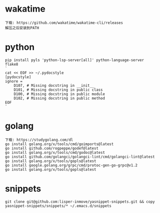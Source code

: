 # wakatime

    下载: https://github.com/wakatime/wakatime-cli/releases
    解压之后安装到PATH

# python

    pip install pyls 'python-lsp-server[all]' python-language-server flake8
    `
    cat << EOF >> ~/.pydocstyle
    [pydocstyle]
    ignore =
        D107, # Missing docstring in __init__
        D101, # Missing docstring in public class
        D100, # Missing docstring in public module
        D102, # Missing docstring in public method
    EOF
    `

# golang

    下载: https://studygolang.com/dl
    go install golang.org/x/tools/cmd/goimports@latest
    go install github.com/rogpeppe/godef@latest
    go install golang.org/x/tools/cmd/godoc@latest
    go install github.com/golangci/golangci-lint/cmd/golangci-lint@latest
    go install golang.org/x/tools/gopls@latest
    go install google.golang.org/grpc/cmd/protoc-gen-go-grpc@v1.2
    go install golang.org/x/tools/gopls@latest

# snippets

    git clone git@github.com:lisper-inmove/yasnippet-snippets.git && copy yasnippet-snippets/snippets/* ~/.emacs.d/snippets